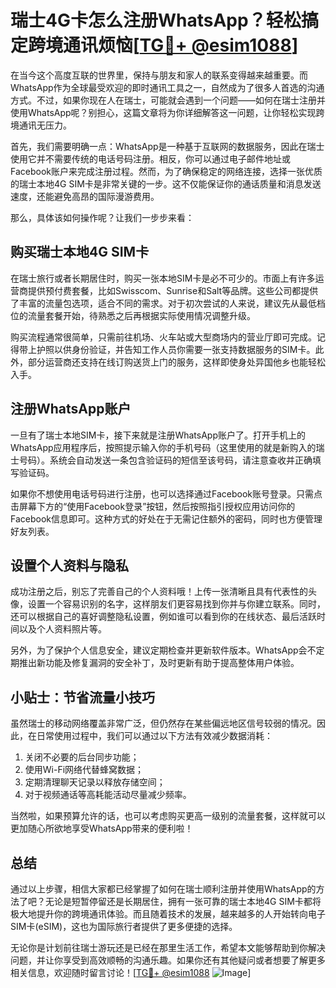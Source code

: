 # 瑞士4G卡怎么注册WhatsApp？轻松搞定跨境通讯烦恼[[TG💪+ @esim1088](https://t.me/s/esim1088)]

在当今这个高度互联的世界里，保持与朋友和家人的联系变得越来越重要。而WhatsApp作为全球最受欢迎的即时通讯工具之一，自然成为了很多人首选的沟通方式。不过，如果你现在人在瑞士，可能就会遇到一个问题——如何在瑞士注册并使用WhatsApp呢？别担心，这篇文章将为你详细解答这一问题，让你轻松实现跨境通讯无压力。

首先，我们需要明确一点：WhatsApp是一种基于互联网的数据服务，因此在瑞士使用它并不需要传统的电话号码注册。相反，你可以通过电子邮件地址或Facebook账户来完成注册过程。然而，为了确保稳定的网络连接，选择一张优质的瑞士本地4G SIM卡是非常关键的一步。这不仅能保证你的通话质量和消息发送速度，还能避免高昂的国际漫游费用。

那么，具体该如何操作呢？让我们一步步来看：

## 购买瑞士本地4G SIM卡

在瑞士旅行或者长期居住时，购买一张本地SIM卡是必不可少的。市面上有许多运营商提供预付费套餐，比如Swisscom、Sunrise和Salt等品牌。这些公司都提供了丰富的流量包选项，适合不同的需求。对于初次尝试的人来说，建议先从最低档位的流量套餐开始，待熟悉之后再根据实际使用情况调整升级。

购买流程通常很简单，只需前往机场、火车站或大型商场内的营业厅即可完成。记得带上护照以供身份验证，并告知工作人员你需要一张支持数据服务的SIM卡。此外，部分运营商还支持在线订购送货上门的服务，这样即使身处异国他乡也能轻松入手。

## 注册WhatsApp账户

一旦有了瑞士本地SIM卡，接下来就是注册WhatsApp账户了。打开手机上的WhatsApp应用程序后，按照提示输入你的手机号码（这里使用的就是新购入的瑞士号码）。系统会自动发送一条包含验证码的短信至该号码，请注意查收并正确填写验证码。

如果你不想使用电话号码进行注册，也可以选择通过Facebook账号登录。只需点击屏幕下方的“使用Facebook登录”按钮，然后按照指引授权应用访问你的Facebook信息即可。这种方式的好处在于无需记住额外的密码，同时也方便管理好友列表。

## 设置个人资料与隐私

成功注册之后，别忘了完善自己的个人资料哦！上传一张清晰且具有代表性的头像，设置一个容易识别的名字，这样朋友们更容易找到你并与你建立联系。同时，还可以根据自己的喜好调整隐私设置，例如谁可以看到你的在线状态、最后活跃时间以及个人资料照片等。

另外，为了保护个人信息安全，建议定期检查并更新软件版本。WhatsApp会不定期推出新功能及修复漏洞的安全补丁，及时更新有助于提高整体用户体验。

## 小贴士：节省流量小技巧

虽然瑞士的移动网络覆盖非常广泛，但仍然存在某些偏远地区信号较弱的情况。因此，在日常使用过程中，我们可以通过以下方法有效减少数据消耗：

1. 关闭不必要的后台同步功能；
2. 使用Wi-Fi网络代替蜂窝数据；
3. 定期清理聊天记录以释放存储空间；
4. 对于视频通话等高耗能活动尽量减少频率。

当然啦，如果预算允许的话，也可以考虑购买更高一级别的流量套餐，这样就可以更加随心所欲地享受WhatsApp带来的便利啦！

## 总结

通过以上步骤，相信大家都已经掌握了如何在瑞士顺利注册并使用WhatsApp的方法了吧？无论是短暂停留还是长期居住，拥有一张可靠的瑞士本地4G SIM卡都将极大地提升你的跨境通讯体验。而且随着技术的发展，越来越多的人开始转向电子SIM卡(eSIM)，这也为国际旅行者提供了更多便捷的选择。

无论你是计划前往瑞士游玩还是已经在那里生活工作，希望本文能够帮助到你解决问题，并让你享受到高效顺畅的沟通乐趣。如果你还有其他疑问或者想要了解更多相关信息，欢迎随时留言讨论！[[TG💪+ @esim1088](https://t.me/s/esim1088) ![Image](https://i.postimg.cc/4NQfJmqS/Snipaste-2025-05-13-00-14-12.png)]